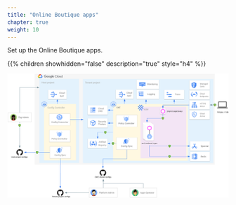 ```yaml
---
title: "Online Boutique apps"
chapter: true
weight: 10
---
```

Set up the Online Boutique apps.

{{% children showhidden="false" description="true" style="h4" %}}

![Online Boutique overview](/images/onlineboutique-overview.png?width=50pc)